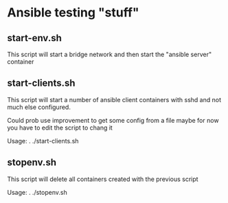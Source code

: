 # Ansible testing "stuff"

## start-env.sh

This script will start a bridge network and then start the "ansible server" container

## start-clients.sh

This script will start a number of ansible client containers
with sshd and not much else configured.

Could prob use improvement to get some config from a file maybe
for now you have to edit the script to chang it

Usage:
    . ./start-clients.sh

## stopenv.sh

This script will delete all containers created with the previous script

Usage:
    . ./stopenv.sh

